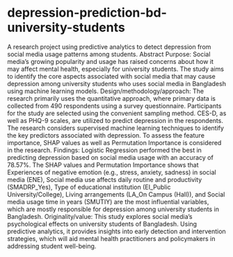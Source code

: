 # depression-prediction-bd-university-students
A research project using predictive analytics to detect depression from social media usage patterns among students.
Abstract 
Purpose: Social media’s growing popularity and usage has raised concerns about how it may affect mental health, especially for university students. The study aims to identify the core aspects associated with social media that may cause depression among university students who uses social media in Bangladesh using machine learning models. 
Design/methodology/approach: The research primarily uses the quantitative approach, where primary data is collected from 490 respondents using a survey questionnaire. Participants for the study are selected using the convenient sampling method. CES-D, as well as PHQ-9 scales, are utilized to predict depression in the respondents. The research considers supervised machine learning techniques to identify the key predictors associated with depression. To assess the feature importance, SHAP values as well as Permutation Importance is considered in the research. 
Findings: Logistic Regression performed the best in predicting depression based on social media usage with an accuracy of 78.57%. The SHAP values and Permutation Importance shows that Experiences of negative emotion (e.g., stress, anxiety, sadness) in social media (ENE), Social media use affects daily routine and productivity (SMADRP_Yes), Type of educational institution (EI_Public University/College), Living arrangements (LA_On Campus (Hall)), and Social media usage time in years (SMUTIY) are the most influential variables, which are mostly responsible for depression among university students in Bangladesh. 
Originality/value: This study explores social media’s psychological effects on university students of Bangladesh.  Using predictive analytics, it provides insights into early detection and intervention strategies, which will aid mental health practitioners and policymakers in addressing student well-being.

